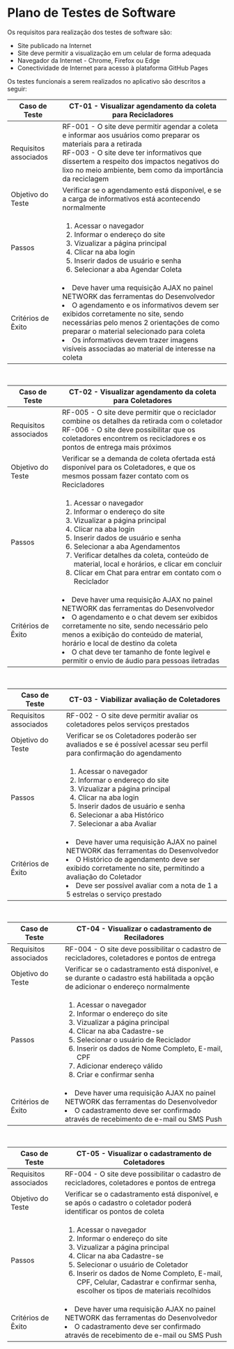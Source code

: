 # Plano de Testes de Software

Os requisitos para realização dos testes de software são:
-	Site publicado na Internet
-	Site deve permitir a visualização em um celular de forma adequada
-	Navegador da Internet - Chrome, Firefox ou Edge
-	Conectividade de Internet para acesso à plataforma GitHub Pages

Os testes funcionais a serem realizados no aplicativo são descritos a seguir:

|Caso de Teste    | **CT-01 - Visualizar agendamento da coleta para Recicladores**  |
|-----------------|---------------------------------------------|
|Requisitos associados| RF-001 - O site deve permitir agendar a coleta e informar aos usuários como preparar os materiais para a retirada <br>RF-003 - O site deve ter informativos que dissertem a respeito dos impactos negativos do lixo no meio ambiente, bem como da importância da reciclagem</br>   |
|Objetivo do Teste| Verificar se o agendamento está disponível, e se a carga de informativos está acontecendo normalmente    |
|Passos| <ol><li>Acessar o navegador</li><li>Informar o endereço do site</li><li>Vizualizar a página principal</li><li>Clicar na aba login</li><li>Inserir dados de usuário e senha</li><li>Selecionar a aba Agendar Coleta</li></ol>      |
|Critérios de Êxito| <li>Deve haver uma requisição AJAX no painel NETWORK das ferramentas do Desenvolvedor</li><li>O agendamento e os informativos devem ser exibidos corretamente no site, sendo necessárias pelo menos 2 orientações de como preparar o material selecionado para coleta</li><li> Os informativos devem trazer imagens visíveis associadas ao material de interesse na coleta</li>      |
</br>

|Caso de Teste    | **CT-02 - Visualizar agendamento da coleta para Coletadores**  |
|-----------------|---------------------------------------------|
|Requisitos associados| RF-005 - O site deve permitir que o reciclador combine os detalhes da retirada com o coletador <br>RF-006 - O site deve possibilitar que os coletadores encontrem os recicladores e os pontos de entrega mais próximos</br>   |
|Objetivo do Teste| Verificar se a demanda de coleta ofertada está disponível para os Coletadores, e que os mesmos possam fazer contato com os Recicladores    |
|Passos| <ol><li>Acessar o navegador</li><li>Informar o endereço do site</li><li>Vizualizar a página principal</li><li>Clicar na aba login</li><li>Inserir dados de usuário e senha</li><li>Selecionar a aba Agendamentos</li><li>Verificar detalhes da coleta, conteúdo de material, local e horários, e clicar em concluir</li><li> Clicar em Chat para entrar em contato com o Reciclador</li></ol>      |
|Critérios de Êxito| <li>Deve haver uma requisição AJAX no painel NETWORK das ferramentas do Desenvolvedor</li><li>O agendamento e o chat devem ser exibidos corretamente no site, sendo necessário pelo menos a exibição do conteúdo de material, horário e local de destino da coleta</li><li> O chat deve ter tamanho de fonte legível e permitir o envio de áudio para pessoas iletradas</li>      |
</br>

|Caso de Teste    | **CT-03 - Viabilizar avaliação de Coletadores**  |
|-----------------|---------------------------------------------|
|Requisitos associados| RF-002 - O site deve permitir avaliar os coletadores pelos serviços prestados    |
|Objetivo do Teste| Verificar se os Coletadores poderão ser avaliados e se é possível acessar seu perfil para confirmação do agendamento  |
|Passos| <ol><li>Acessar o navegador</li><li>Informar o endereço do site</li><li>Vizualizar a página principal</li><li>Clicar na aba login</li><li>Inserir dados de usuário e senha</li><li>Selecionar a aba Histórico</li><li>Selecionar a aba Avaliar</li></ol>      |
|Critérios de Êxito| <li>Deve haver uma requisição AJAX no painel NETWORK das ferramentas do Desenvolvedor</li><li>O Histórico de agendamento deve ser exibido corretamente no site, permitindo a avaliação do Coletador</li><li> Deve ser possível avaliar com a nota de 1 a 5 estrelas o serviço prestado</li>      |
<br>

|Caso de Teste    | **CT-04 - Visualizar o cadastramento de Reciladores**  |
|-----------------|---------------------------------------------|
|Requisitos associados| RF-004 - O site deve possibilitar o cadastro de recicladores, coletadores e pontos de entrega   |
|Objetivo do Teste| Verificar se o cadastramento está disponível, e se durante o cadastro está habilitada a opção de adicionar o endereço normalmente    |
|Passos| <ol><li>Acessar o navegador</li><li>Informar o endereço do site</li><li>Vizualizar a página principal</li><li>Clicar na aba Cadastre-se</li><li>Selecionar o usuário de Reciclador</li><li>Inserir os dados de Nome Completo, E-mail, CPF</li><li>Adicionar endereço válido</li><li>Criar e confirmar senha</li></ol>      |
|Critérios de Êxito| <li>Deve haver uma requisição AJAX no painel NETWORK das ferramentas do Desenvolvedor</li><li>O cadastramento deve ser confirmado através de recebimento de e-mail ou SMS Push</li>      |
 </br>
 
|Caso de Teste    | **CT-05 - Visualizar o cadastramento de Coletadores**  |
|-----------------|---------------------------------------------|
|Requisitos associados| RF-004 - O site deve possibilitar o cadastro de recicladores, coletadores e pontos de entrega   |
|Objetivo do Teste| Verificar se o cadastramento está disponível, e se após o cadastro o coletador poderá identificar os pontos de coleta    |
|Passos| <ol><li>Acessar o navegador</li><li>Informar o endereço do site</li><li>Vizualizar a página principal</li><li>Clicar na aba Cadastre-se</li><li>Selecionar o usuário de Coletador</li><li>Inserir os dados de Nome Completo, E-mail, CPF, Celular, Cadastrar e confirmar senha, escolher os tipos de materiais recolhidos</li></ol>      |
|Critérios de Êxito| <li>Deve haver uma requisição AJAX no painel NETWORK das ferramentas do Desenvolvedor</li><li>O cadastramento deve ser confirmado através de recebimento de e-mail ou SMS Push</li>      |

